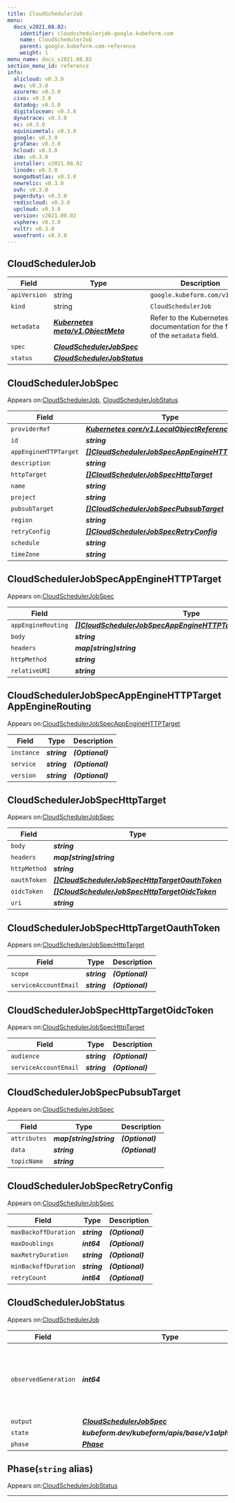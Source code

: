 ```yaml
---
title: CloudSchedulerJob
menu:
  docs_v2021.08.02:
    identifier: cloudschedulerjob-google.kubeform.com
    name: CloudSchedulerJob
    parent: google.kubeform.com-reference
    weight: 1
menu_name: docs_v2021.08.02
section_menu_id: reference
info:
  alicloud: v0.3.0
  aws: v0.3.0
  azurerm: v0.3.0
  civo: v0.3.0
  datadog: v0.3.0
  digitalocean: v0.3.0
  dynatrace: v0.3.0
  ec: v0.3.0
  equinixmetal: v0.3.0
  google: v0.3.0
  grafana: v0.3.0
  hcloud: v0.3.0
  ibm: v0.3.0
  installer: v2021.08.02
  linode: v0.3.0
  mongodbatlas: v0.3.0
  newrelic: v0.3.0
  ovh: v0.3.0
  pagerduty: v0.3.0
  rediscloud: v0.3.0
  upcloud: v0.3.0
  version: v2021.08.02
  vsphere: v0.3.0
  vultr: v0.3.0
  wavefront: v0.3.0
---
```


## CloudSchedulerJob
| Field | Type | Description |
| ------ | ----- | ----------- |
| `apiVersion` | string | `google.kubeform.com/v1alpha1` |
|    `kind` | string | `CloudSchedulerJob` |
| `metadata` | ***[Kubernetes meta/v1.ObjectMeta](https://v1-18.docs.kubernetes.io/docs/reference/generated/kubernetes-api/v1.18/#objectmeta-v1-meta)***|Refer to the Kubernetes API documentation for the fields of the `metadata` field.|
| `spec` | ***[CloudSchedulerJobSpec](#cloudschedulerjobspec)***||
| `status` | ***[CloudSchedulerJobStatus](#cloudschedulerjobstatus)***||
## CloudSchedulerJobSpec

Appears on:[CloudSchedulerJob](#cloudschedulerjob), [CloudSchedulerJobStatus](#cloudschedulerjobstatus)

| Field | Type | Description |
| ------ | ----- | ----------- |
| `providerRef` | ***[Kubernetes core/v1.LocalObjectReference](https://v1-18.docs.kubernetes.io/docs/reference/generated/kubernetes-api/v1.18/#localobjectreference-v1-core)***||
| `id` | ***string***||
| `appEngineHTTPTarget` | ***[[]CloudSchedulerJobSpecAppEngineHTTPTarget](#cloudschedulerjobspecappenginehttptarget)***| ***(Optional)*** |
| `description` | ***string***| ***(Optional)*** |
| `httpTarget` | ***[[]CloudSchedulerJobSpecHttpTarget](#cloudschedulerjobspechttptarget)***| ***(Optional)*** |
| `name` | ***string***||
| `project` | ***string***| ***(Optional)*** |
| `pubsubTarget` | ***[[]CloudSchedulerJobSpecPubsubTarget](#cloudschedulerjobspecpubsubtarget)***| ***(Optional)*** |
| `region` | ***string***| ***(Optional)*** |
| `retryConfig` | ***[[]CloudSchedulerJobSpecRetryConfig](#cloudschedulerjobspecretryconfig)***| ***(Optional)*** |
| `schedule` | ***string***| ***(Optional)*** |
| `timeZone` | ***string***| ***(Optional)*** |
## CloudSchedulerJobSpecAppEngineHTTPTarget

Appears on:[CloudSchedulerJobSpec](#cloudschedulerjobspec)

| Field | Type | Description |
| ------ | ----- | ----------- |
| `appEngineRouting` | ***[[]CloudSchedulerJobSpecAppEngineHTTPTargetAppEngineRouting](#cloudschedulerjobspecappenginehttptargetappenginerouting)***| ***(Optional)*** |
| `body` | ***string***| ***(Optional)*** |
| `headers` | ***map[string]string***| ***(Optional)*** |
| `httpMethod` | ***string***| ***(Optional)*** |
| `relativeURI` | ***string***||
## CloudSchedulerJobSpecAppEngineHTTPTargetAppEngineRouting

Appears on:[CloudSchedulerJobSpecAppEngineHTTPTarget](#cloudschedulerjobspecappenginehttptarget)

| Field | Type | Description |
| ------ | ----- | ----------- |
| `instance` | ***string***| ***(Optional)*** |
| `service` | ***string***| ***(Optional)*** |
| `version` | ***string***| ***(Optional)*** |
## CloudSchedulerJobSpecHttpTarget

Appears on:[CloudSchedulerJobSpec](#cloudschedulerjobspec)

| Field | Type | Description |
| ------ | ----- | ----------- |
| `body` | ***string***| ***(Optional)*** |
| `headers` | ***map[string]string***| ***(Optional)*** |
| `httpMethod` | ***string***| ***(Optional)*** |
| `oauthToken` | ***[[]CloudSchedulerJobSpecHttpTargetOauthToken](#cloudschedulerjobspechttptargetoauthtoken)***| ***(Optional)*** |
| `oidcToken` | ***[[]CloudSchedulerJobSpecHttpTargetOidcToken](#cloudschedulerjobspechttptargetoidctoken)***| ***(Optional)*** |
| `uri` | ***string***||
## CloudSchedulerJobSpecHttpTargetOauthToken

Appears on:[CloudSchedulerJobSpecHttpTarget](#cloudschedulerjobspechttptarget)

| Field | Type | Description |
| ------ | ----- | ----------- |
| `scope` | ***string***| ***(Optional)*** |
| `serviceAccountEmail` | ***string***| ***(Optional)*** |
## CloudSchedulerJobSpecHttpTargetOidcToken

Appears on:[CloudSchedulerJobSpecHttpTarget](#cloudschedulerjobspechttptarget)

| Field | Type | Description |
| ------ | ----- | ----------- |
| `audience` | ***string***| ***(Optional)*** |
| `serviceAccountEmail` | ***string***| ***(Optional)*** |
## CloudSchedulerJobSpecPubsubTarget

Appears on:[CloudSchedulerJobSpec](#cloudschedulerjobspec)

| Field | Type | Description |
| ------ | ----- | ----------- |
| `attributes` | ***map[string]string***| ***(Optional)*** |
| `data` | ***string***| ***(Optional)*** |
| `topicName` | ***string***||
## CloudSchedulerJobSpecRetryConfig

Appears on:[CloudSchedulerJobSpec](#cloudschedulerjobspec)

| Field | Type | Description |
| ------ | ----- | ----------- |
| `maxBackoffDuration` | ***string***| ***(Optional)*** |
| `maxDoublings` | ***int64***| ***(Optional)*** |
| `maxRetryDuration` | ***string***| ***(Optional)*** |
| `minBackoffDuration` | ***string***| ***(Optional)*** |
| `retryCount` | ***int64***| ***(Optional)*** |
## CloudSchedulerJobStatus

Appears on:[CloudSchedulerJob](#cloudschedulerjob)

| Field | Type | Description |
| ------ | ----- | ----------- |
| `observedGeneration` | ***int64***| ***(Optional)*** Resource generation, which is updated on mutation by the API Server.|
| `output` | ***[CloudSchedulerJobSpec](#cloudschedulerjobspec)***| ***(Optional)*** |
| `state` | ***kubeform.dev/kubeform/apis/base/v1alpha1.State***| ***(Optional)*** |
| `phase` | ***[Phase](#phase)***| ***(Optional)*** |
## Phase(`string` alias)

Appears on:[CloudSchedulerJobStatus](#cloudschedulerjobstatus)

---
